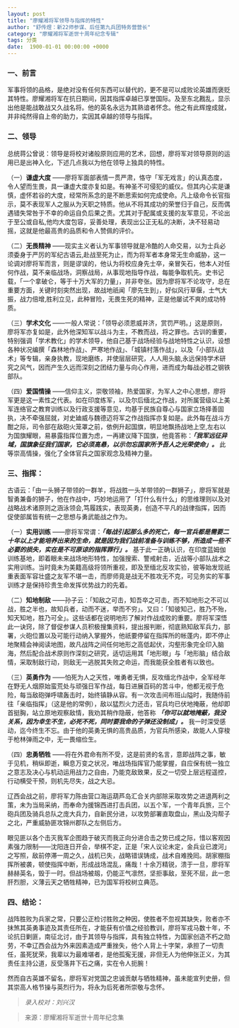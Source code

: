 ```yaml
---
layout: post
title: "廖耀湘将军领导与指挥的特性"
author: "舒传煜：新22师参谋、后任第九兵团特务营营长"
category: "廖耀湘将军逝世十周年纪念专辑"
tags: 分类
date:  1900-01-01 00:00:00 +0000
---
```

### 一、前言

军事将领的品格，是绝对没有任何东西可以替代的，更不是可以成败论英雄而褒贬其特性。廖耀湘将军在抗日期间，因其指挥卓越已享誉国际。及至东北戡乱，显示出他是能战敢战又久战名将。他的英名永远为其熟谙者怀念。他之有此辉煌成就，并非纯然得自上帝的助力，实因其卓越的领导与指挥。

### 二、领导
总统蒋公曾说：领导是将校对诸般原则应用的艺术，回想，廖将军对领导原则的运用已是出神入化，下述几点我以为他在领导上独具的特性。

（一）**谦虚大度** ——廖将军面部表情一贯严肃，恪守「军无戏言」的认真态度，令人望而生畏，具一谦虚大度亦复如是。有神圣不可侵犯的威仪。但其内心实是谦慎，虚怀若谷的大度，经常所系念的是不断思索如何完成使命。凡上级命令长官指示，莫不表现军人之服从为天职之特质。他从不将其成功的荣誉归于自己，反而偶遇错失常咎于不幸的命运自负后果之责。尤其对于配属或支援的友军意见，不论出于至公或自私,他均大度包容，妥善处理，表现出公正无私的决断，决不轻易动摇，这就是他最高贵的品质和令人赞佩的评价。


（二）**无畏精神** ——现实主义者认为军事领导就是冷酷的人命交易，以为士兵必须委身于严厉的军纪古语云,赴战至死为止，而为将军者本身常无生命威胁，这一论调对廖将军而言，则是谬误的，他认为将校应身先士卒，亲冒矢石，他本人对任何作战，莫不亲临战场，洞察战局，从事现地指导作战，每能争取机先。史书记载，「一个拿破仑，等于十万大军的力量」，并非夸张。因为廖将军不论攻守，总在重要方面，关键时刻突然出现，故战地祇闻「廖先生到」，好似风行草偃，士气大振，战力倍增,胜利立见，此种冒险，无畏生死的精神，正是他屡试不爽的成功特质。

（三）**学术文化** ——一般人常说：「领导必须恩威并济，赏罚严明。」这是原则，廖将军亦复如是，此外他深知军以战斗为主，不教而战，将之罪也。古训的重要，特别强调「学术教化」的学术领导，他自己基于战场经验与战地特性之认识，设想各种状况编撰「森林地作战」、严寒地作战」、「城镇村落作战」，以及「小部队战术」等专辑，亲身执教，现地磨练，并使层层研究，人人用头脑,永远保持学术研究之风气，因而产生久远而深刻之团结力量与向心作用，进而成为每战必胜之钢铁部队。

（四）**爱国情操** ——信仰主义，崇敬领袖，热爱国家，为军人之中心思想，廖将军更是这一素性之代表。如在印度练军，以及尔后缅北之作战，对所属营级以上美军连络官之教育训练以及行政支援等意见，均基于民族自尊心与国家立场择善固执，决不牵强屈就，对史廸威与魏德迈将军之作战指挥亦复如是。此外每在战斗方酣之际，司令部在敌砲火笼罩之前，依例升起国旗，明显地飘扬战地上空,左右以为国旗耀眼，易暴露指挥位置为虑，一再建议降下国旗，他竟答称：***「我军远征异域，国旗象征我们国家，它必须高悬，以示勿忘国家所予吾人之光荣使命」。*** 此等崇高情操，强化了全体官兵之国家观念及精神力量。

### 三、指挥：

古语云：「由一头狮子带领的一群羊，将战胜一头羊带领的一群狮子」，廖将军就是智勇兼备的狮子，他在作战中，巧妙地运用了「打什么有什么」的思维理则以及对战略战术诸原则之涵泳领会,笃履践实，表现英勇，创造不平凡的战律指挥，因而促使部属皆有统一之思想与勇武能战之作为。

（一）**实用训练** ——廖将军常谓：***「每战引起那么多的死亡，每一官兵都是需要二十年以上才能培养出来的生命，就是因为我们战前准备与训练不够，所造成一些不必要的损失，实在是不可原谅的指挥罪行」。*** 基于此一正确认识，在印度蓝姆伽训练基地，即着眼未来战场地形特性，加强搜索、警戒射击，近战等小部队战术之实用训练。当时竟未为美籍高级将领所重视，即及至缅北反攻实验，彼等始发现祇重表面军容壮盛之友军不堪一击，而廖师竟是战无不胜攻无不克，可见务实的军事训练才是保持珍贵生命发挥优势战力的先着。       

（二）**知地制敌** ——孙子云：「知敌之可击，知吾卒之可击，而不知地形之不可以战，胜之半也，故知兵者，动而不迷，举而不穷」。又曰：「知彼知己，胜乃不殆，知天知地，胜乃可全」。这些话都在说明地形了解对作战成败的重要。廖将军深悟此一诀窍，除了督促参谋人员积极搜集资料，提出报判断，彻底熟知敌军兵力，部署，火砲位置以及可能行动纳入掌握外，他祇要停留在指挥所的帐蓬内，即不停止地聚精会神阅读地图，故凡战阵之间任何地形之高低起伏，沟壑形象完全印入脑海，然后配合战术原则作深刻之研究，适切运用其「地形眼」与「地形脑」结合敌情，采取制敌行动，则敌无一逃脱其失败之命运，而我能获全胜者有以致也。

（三）**英勇作为** ——怕死为人之天性，唯勇者无惧，反攻缅北作战中，全军经年在野无人烟原始蛮荒处与顽强日军作战，每日进展百码的苦斗中，他都无视于危险，每当敌砲弹呼啸轰击时，始终镇静从容。有一次攻击间布班山隘时，我随侍前往「亲临指挥」（这是他的常例），敌以猛烈火力还击，官兵均已伏地掩蔽，他却即首挺胸，站立原地观察敌情，我劝其稍作隐蔽，他答称 ***「你可以就地掩蔽，我没关系，因为幸生不生，必死不死，同时要我命的子弹还没制成」。*** 我一时深受感动，迄今终生不忘。由于他的英勇无惧的高贵品质，为官兵所感染，故能人人穿梭于枪林弹雨之中，无一畏缩俭生。

（四）**忠勇牺牲** ——将在外君命有所不受，这是前贤的名言，意即战阵之事，敏于见机，稍纵即逝，瞬息万变之状况，唯战场指挥官乃能掌握，自应保有统一独立之意志及决心与机动运用战力之自由，乃能克敌致果，反之一切受上层远程遥控，行动横受干预，则机先尽失，战之大忌。

辽西会战之前，廖将军力陈由营口海运葫芦岛汇合关内部除采取攻势之进退两利之策，未为当局采纳，而奉命为援锦西进打击兵团，以五个军，一个青年兵旅，三个砲兵团及骑兵总队之庞大兵力，自新民分进，以攻势部署直取盘山，黑山及沟帮子之北，严重威胁匪攻锦州郡队之左侧后方。

眼见匪以各个击灭我军企图趋于破灭而我正向分进合击之势已成之际，惜以客观因素强力限制——沈阳连日开会，举棋不定，正是「宋人议论未定，金兵业已渡河」之写照，敌前停滞一周之久，战机已失，战略错误铸成，战术自难挽囘。胡家棚指挥所被袭，顿使指挥中断，形成战场混乱，痛哉！十余万精锐，溃于一旦，廖将军赫赫英名，毁于一时。但战场被刼，仍能正气凛然，坚拒事敌，至死不屈，此一忠肝烈胆，义薄云天之牺牲精神，已为国军将校树立典范。

### 四、结论：
战阵胜败为兵家之常，只要公正检讨胜败之种因，使胜者不忽视其缺失，败者亦不抺煞其英勇事迹及其责任所在，才能获有价值之经验教训，廖将军戎马数十年，不论抗日剿匪，南征北讨，由于其领导与指挥，具有独立特性，为国家创造不朽之勋劳，不幸辽西会战为外来因素造成严重挫失，他个人背上十字架，承担了一切责任，虽死犹荣，我辈以为最难堪者，是他孤寃无援，非但无人为他伸张正义，为其责任主持公道，反受落井下石之痛，实在令人扼腕！

然而自古英雄不留名，廖将军对党国之忠诚贡献与牺牲精神，虽未能宣列史册，但其崇高人格节操与英烈行为，将永为后死者所崇敬与念怀。

>*录入校对：刘兴汉*

> 来源：廖耀湘将军逝世十周年纪念集